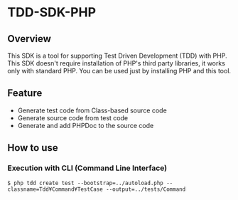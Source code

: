 # TDD-SDK-PHP
## Overview
This SDK is a tool for supporting Test Driven Development (TDD) with PHP.
This SDK doesn't require installation of PHP's third party libraries, it works only with standard PHP.
You can be used just by installing PHP and this tool.

## Feature
* Generate test code from Class-based source code
* Generate source code from test code
* Generate and add PHPDoc to the source code

## How to use
### Execution with CLI (Command Line Interface)

```
$ php tdd create test --bootstrap=../autoload.php --classname=Tdd¥Command¥TestCase --output=../tests/Command
```
